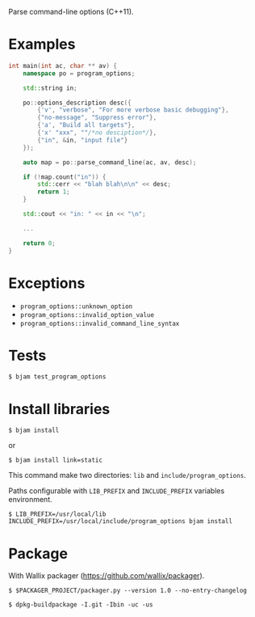 Parse command-line options (C++11).


# Examples

```c++
int main(int ac, char ** av) {
    namespace po = program_options;

    std::string in;

    po::options_description desc({
        {'v', "verbose", "For more verbose basic debugging"},
        {"no-message", "Suppress error"},
        {'a', "Build all targets"},
        {'x' "xxx", ""/*no desciption*/},
        {"in", &in, "input file"}
    });

    auto map = po::parse_command_line(ac, av, desc);

    if (!map.count("in")) {
        std::cerr << "blah blah\n\n" << desc;
        return 1;
    }

    std::cout << "in: " << in << "\n";

    ...

    return 0;
}

```


# Exceptions

- `program_options::unknown_option`
- `program_options::invalid_option_value`
- `program_options::invalid_command_line_syntax`


# Tests

`$ bjam test_program_options`


# Install libraries

`$ bjam install`

or

`$ bjam install link=static`


This command make two directories: `lib` and `include/program_options`.

Paths configurable with `LIB_PREFIX` and `INCLUDE_PREFIX` variables environment.

`$ LIB_PREFIX=/usr/local/lib INCLUDE_PREFIX=/usr/local/include/program_options bjam install`


# Package

With Wallix packager (https://github.com/wallix/packager).

`$ $PACKAGER_PROJECT/packager.py --version 1.0 --no-entry-changelog`

`$ dpkg-buildpackage -I.git -Ibin -uc -us`

